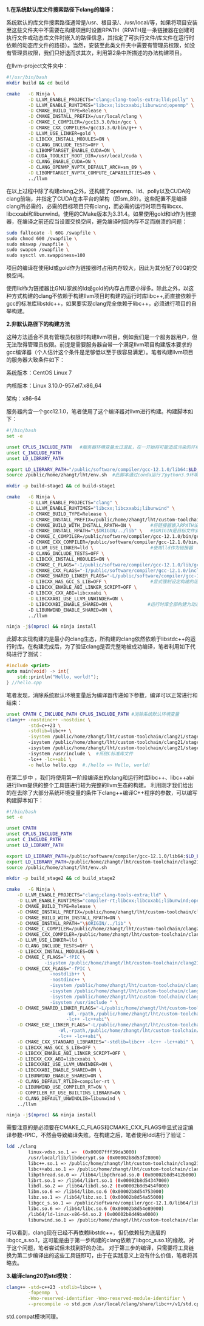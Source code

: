 **1.在系统默认库文件搜索路径下clang的编译：**

系统默认的库文件搜索路径通常是/usr、根目录/、/usr/local/等，如果将项目安装至这些文件夹中不需要在构建项目时设置RPATH（RPATH是一条链接器在创建可执行文件或动态库文件时嵌入的路径信息，其指定了可执行文件/库文件在运行时依赖的动态库文件的路径）。当然，安装至此类文件夹中需要有管理员权限，如没有管理员权限，我们只好退而求其次，利用第2条中所描述的办法构建项目。

在llvm-project文件夹中：
```bash
#!/usr/bin/bash
mkdir build && cd build 

cmake 	-G Ninja \
		-D LLVM_ENABLE_PROJECTS="clang;clang-tools-extra;lld;polly" \
		-D LLVM_ENABLE_RUNTIMES="libcxx;libcxxabi;libunwind;openmp" \
		-D CMAKE_BUILD_TYPE=Release \
		-D CMAKE_INSTALL_PREFIX=/usr/local/clang \
		-D CMAKE_C_COMPILER=/gcc13.3.0/bin/gcc \
		-D CMAKE_CXX_COMPILER=/gcc13.3.0/bin/g++ \
		-D LLVM_USE_LINKER=gold \
		-D LIBCXX_INSTALL_MODULES=ON \
		-D CLANG_INCLUDE_TESTS=OFF \
		-D LIBOMPTARGET_ENABLE_CUDA=ON \
		-D CUDA_TOOLKIT_ROOT_DIR=/usr/local/cuda \
		-D CLANG_ENABLE_CUDA=ON \
		-D CLANG_OPENMP_NVPTX_DEFAULT_ARCH=sm_89 \
		-D LIBOMPTARGET_NVPTX_COMPUTE_CAPABILITIES=89 \
		../llvm
```

在以上过程中除了构建clang之外，还构建了openmp、lld、polly以及CUDA的clang前端，并指定了CUDA在本平台的架构（即sm_89）。这些配置不是编译clang所必需的，必需的目标项目只有clang，而必需的运行时项目有libcxx、libcxxabi和libunwind。使用的CMake版本为3.31.4。如果使用gold和ld作为链接器，在编译之前还应当设置交换空间，避免编译时因内存不足而崩溃的问题：

```bash
sudo fallocate -l 60G /swapfile \
sudo chmod 600 /swapfile \
sudo mkswap /swapfile \
sudo swapon /swapfile \
sudo sysctl vm.swappiness=100
```

项目的编译在使用ld或gold作为链接器时占用内存较大，因此为其分配了60G的交换空间。

使用lld作为链接器比GNU家族的ld或gold的内存占用要小得多。除此之外，以这种方式构建的clang不依赖于构建llvm项目时构建的运行时库libc++,而直接依赖于gcc的标准库libstdc++，如果要实现clang完全依赖于libc++，必须进行项目的自举构建。

**2.非默认路径下的构建方法**

这种方法适合不具有管理员权限时构建llvm项目，例如我们是一个服务器用户，但无法取得管理员权限。前提是需要服务器自带一个满足llvm项目构建版本要求的gcc编译器（个人估计这个条件是足够低以至于很容易满足）。笔者构建llvm项目的服务器大致条件如下：

系统版本：CentOS Linux 7

内核版本：Linux 3.10.0-957.el7.x86_64

架构：x86-64

服务器内含一个gcc12.1.0，笔者使用了这个编译器对llvm进行构建。构建脚本如下：

```bash
#!/bin/bash
set -e

unset CPLUS_INCLUDE_PATH   #服务器环境变量太过混乱，在一开始将可能造成污染的环境变量全部清除
unset C_INCLUDE_PATH
unset LD_LIBRARY_PATH

export LD_LIBRARY_PATH="/public/software/compiler/gcc-12.1.0/lib64:$LD_LIBRARY_PATH"
source /public/home/zhangt/lht/env.sh  #此脚本通过conda运行了python3.9环境

mkdir -p build-stage1 && cd build-stage1

cmake   -G Ninja \
        -D LLVM_ENABLE_PROJECTS="clang" \
        -D LLVM_ENABLE_RUNTIMES="libcxx;libcxxabi;libunwind" \
        -D CMAKE_BUILD_TYPE=Release \
        -D CMAKE_INSTALL_PREFIX=/public/home/zhangt/lht/custom-toolchain/clang21/stage1 \
        -D CMAKE_BUILD_WITH_INSTALL_RPATH=ON \       #将链接器嵌入RPATH设定为ON
        -D CMAKE_INSTALL_RPATH="\$ORIGIN/../lib" \	 #$ORIGIN是目标文件安装时的路径，$ORIGIN/../lib保证了安装时的库文件和可执行文件都依赖于库文件
        -D CMAKE_C_COMPILER=/public/software/compiler/gcc-12.1.0/bin/gcc \    #gcc的路径
        -D CMAKE_CXX_COMPILER=/public/software/compiler/gcc-12.1.0/bin/g++ \  #g++的路径
        -D LLVM_USE_LINKER=lld \					 #使用lld作为链接器
        -D CLANG_INCLUDE_TESTS=OFF \
        -D LIBCXX_INSTALL_MODULES=ON \
        -D CMAKE_C_FLAGS="-I/public/software/compiler/gcc-12.1.0/lib/gcc/x86_64-pc-linux-gnu/12.1.0/include/** " \
        -D CMAKE_CXX_FLAGS="-I/public/software/compiler/gcc-12.1.0/include/c++/12.1.0/**" \
        -D CMAKE_SHARED_LINKER_FLAGS="-L/public/software/compiler/gcc-12.1.0/lib64/** -Wl,-rpath,/public/software/compiler/gcc-12.1.0/lib64"\
        -D LIBCXX_HAS_GCC_S_LIB=OFF \                #显式强制设定构建的运行时库依赖于clang的abi
        -D LIBCXX_ENABLE_ABI_LINKER_SCRIPT=OFF \    
        -D LIBCXX_CXX_ABI=libcxxabi \
        -D LIBCXXABI_USE_LLVM_UNWINDER=ON \
        -D LIBCXXABI_ENABLE_SHARED=ON \             #运行时库全部构建为动态库
        -D LIBUNWIND_ENABLE_SHARED=ON \
        ../llvm

ninja -j$(nproc) && ninja install
```

此脚本实现构建的是最小的clang生态，所构建的clang依然依赖于libstdc++的运行时库。在构建完成后，为了验证clang是否完整地被成功编译，笔者利用如下代码进行了测试：

```C++
#include <print>
auto main(void) -> int{
	std::println("Hello, world!");
} //hello.cpp
```

笔者发现，消除系统默认环境变量后为编译器传递如下参数，编译可以正常进行和结束：

```bash
unset CPATH C_INCLUDE_PATH CPLUS_INCLUDE_PATH #消除系统默认环境变量
clang++ -nostdinc++ -nostdinc \
		-std=c++23 \
		-stdlib=libc++ \
		-isystem /public/home/zhangt/lht/custom-toolchain/clang21/stage1/include/c++/v1 \ #libc++库文件路径
		-isystem /public/home/zhangt/lht/custom-toolchain/clang21/stage1/include/x86_64-unknown-linux-gnu/c++/v1 \ #<__config_site>路径
		-isystem /public/home/zhangt/lht/custom-toolchain/clang21/stage1/lib/clang/21/include \  #clang内部头文件路径
		-isystem /usr/include \  #系统C标准库文件
		-lc++ -lc++abi \
		-o hello hello.cpp  #./hello => Hello, world!
```

在第二步中 ，我们将使用第一阶段编译出的clang和运行时库libc++、libc++abi进行llvm提供的整个工具链进行较为完整的llvm生态的构建。
利用刚才我们给出的在去除了大部分系统环境变量的条件下clang++编译C++程序的参数，可以编写构建脚本如下：

```bash
#!/bin/bash
set -e

unset CPATH
unset CPLUS_INCLUDE_PATH
unset C_INCLUDE_PATH
unset LD_LIBRARY_PATH

export LD_LIBRARY_PATH=/public/software/compiler/gcc-12.1.0/lib64:$LD_LIBRARY_PATH
export LD_LIBRARY_PATH=/public/home/zhangt/lht/custom-toolchain/clang21/stage1/lib/x86_64-unknown-linux-gnu:$LD_LIBRARY_PATH
source /public/home/zhangt/lht/env.sh

mkdir -p build_stage2 && cd build_stage2

cmake	-G Ninja \
	-D LLVM_ENABLE_PROJECTS="clang;clang-tools-extra;lld" \
	-D LLVM_ENABLE_RUNTIMES="compiler-rt;libcxx;libcxxabi;libunwind;openmp" \
	-D CMAKE_BUILD_TYPE=Release \
	-D CMAKE_INSTALL_PREFIX=/public/home/zhangt/lht/custom-toolchain/clang21/stage2 \
	-D CMAKE_BUILD_WITH_INSTALL_RPATH=ON \
	-D CMAKE_INSTALL_RPATH="\$ORIGIN/../lib" \
	-D CMAKE_C_COMPILER=/public/home/zhangt/lht/custom-toolchain/clang21/stage1/bin/clang \
	-D CMAKE_CXX_COMPILER=/public/home/zhangt/lht/custom-toolchain/clang21/stage1/bin/clang++ \
	-D LLVM_USE_LINKER=lld \
	-D CLANG_INCLUDE_TESTS=OFF \
	-D LIBCXX_INSTALL_MODULES=ON \
	-D CMAKE_C_FLAGS="-fPIC \
			  -isystem /public/home/zhangt/lht/custom-toolchain/clang21/stage1/lib/clang/21/include" \
	-D CMAKE_CXX_FLAGS="-fPIC \
			    -nostdlib++ \
			    -nostdinc++ \
			    -isystem /public/home/zhangt/lht/custom-toolchain/clang21/stage1/include/c++/v1 \
			    -isystem /public/home/zhangt/lht/custom-toolchain/clang21/stage1/include/x86_64-unknown-linux-gnu/c++/v1 \
			    -isystem /public/home/zhangt/lht/custom-toolchain/clang21/stage1/lib/clang/21/include \
			    -isystem /usr/include " \
	-D CMAKE_SHARED_LINKER_FLAGS="-L/public/home/zhangt/lht/custom-toolchain/clang21/stage1/lib/x86_64-unknown-linux-gnu \
				      -Wl,-rpath,/public/home/zhangt/lht/custom-toolchain/clang21/stage1/lib/x86_64-unknown-linux-gnu \
				      -lc++ -lc++abi"\
	-D CMAKE_EXE_LINKER_FLAGS="-L/public/home/zhangt/lht/custom-toolchain/clang21/stage1/lib/x86_64-unknown-linux-gnu \
				   -Wl,-rpath,/public/home/zhangt/lht/custom-toolchain/clang21/stage1/lib/x86_64-unknown-linux-gnu \
				   -lc++ -lc++abi"\
	-D CMAKE_CXX_STANDARD_LIBRARIES="-stdlib=libc++ -lc++ -lc++abi" \
	-D LIBCXX_HAS_GCC_S_LIB=OFF \
	-D LIBCXX_ENABLE_ABI_LINKER_SCRIPT=OFF \
	-D LIBCXX_CXX_ABI=libcxxabi \
	-D LIBCXXABI_USE_LLVM_UNWINDER=ON \
	-D LIBCXXABI_ENABLE_SHARED=ON \
	-D LIBUNWIND_ENABLE_SHARED=ON \
	-D CLANG_DEFAULT_RTLIB=compiler-rt \
	-D LIBUNWIND_USE_COMPILER_RT=ON \
	-D COMPILER_RT_USE_BUILTINS_LIBRARY=ON \
	-D CLANG_DEFAULT_UNWINDLIB=libunwind \
	../llvm

ninja -j$(nproc) && ninja install
```
需要注意的是必须要在CMAKE_C_FLAGS和CMAKE_CXX_FLAGS中显式设定编译参数-fPIC，不然会导致编译失败。在构建之后，笔者使用ldd进行了验证：

```bash
ldd ./clang 
        linux-vdso.so.1 =>  (0x00007fff39da3000)
        /usr/local/lib/libdecrypt.so (0x00002b8d53f28000)
        libc++.so.1 => /public/home/zhangt/lht/custom-toolchain/clang21/stage1/lib/x86_64-unknown-linux-gnu/libc++.so.1 (0x00002b8d49bc4000)
        libc++abi.so.1 => /public/home/zhangt/lht/custom-toolchain/clang21/stage1/lib/x86_64-unknown-linux-gnu/libc++abi.so.1 (0x00002b8d49cd2000)
        libpthread.so.0 => /lib64/libpthread.so.0 (0x00002b8d5412b000)
        librt.so.1 => /lib64/librt.so.1 (0x00002b8d54347000)
        libdl.so.2 => /lib64/libdl.so.2 (0x00002b8d5454f000)
        libm.so.6 => /lib64/libm.so.6 (0x00002b8d54753000)
        libz.so.1 => /lib64/libz.so.1 (0x00002b8d54a55000)
        libgcc_s.so.1 => /public/software/compiler/gcc-12.1.0/lib64/libgcc_s.so.1 (0x00002b8d54c6b000)
        libc.so.6 => /lib64/libc.so.6 (0x00002b8d54e89000)
        /lib64/ld-linux-x86-64.so.2 (0x00002b8d49ba0000)
        libunwind.so.1 => /public/home/zhangt/lht/custom-toolchain/clang21/stage1/lib/x86_64-unknown-linux-gnu/libunwind.so.1 (0x00002b8d49d4a000)
```

可以看到，clang现在已经不再依赖libstdc++，但仍依赖较为底层的libgcc_s.so.1，这可能是由于第一步构建的clang依赖了libgcc_s.so.1的缘故。对于这个问题，笔者尝试但未找到好的办法。
对于第三步的编译，只需要将工具链换为第二步编译出的这些工具链即可，由于在实践意义上没有什么价值，笔者将其略去。

**3.编译clang20的std模块：**

```bash
clang++ -std=c++23 -stdlib=libc++ \
		-fopenmp  \
		-Wno-reserved-identifier -Wno-reserved-module-identifier \
		--precompile -o std.pcm /usr/local/clang/share/libc++/v1/std.cppm
```

std.compat模块同理。
